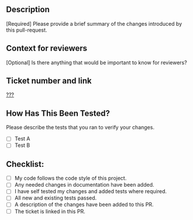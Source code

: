 ## Description

[Required] Please provide a brief summary of the changes introduced by this pull-request.

## Context for reviewers 

[Optional] Is there anything that would be important to know for reviewers?

## Ticket number and link

[???](https://ruhragency.atlassian.net/jira/software/???)

## How Has This Been Tested?

Please describe the tests that you ran to verify your changes.

- [ ] Test A
- [ ] Test B

## Checklist:

- [ ] My code follows the code style of this project.
- [ ] Any needed changes in documentation have been added.
- [ ] I have self tested my changes and added tests where required.
- [ ] All new and existing tests passed.
- [ ] A description of the changes have been added to this PR.
- [ ] The ticket is linked in this PR. 
